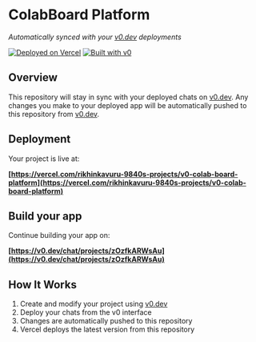 # ColabBoard Platform

*Automatically synced with your [v0.dev](https://v0.dev) deployments*

[![Deployed on Vercel](https://img.shields.io/badge/Deployed%20on-Vercel-black?style=for-the-badge&logo=vercel)](https://vercel.com/rikhinkavuru-9840s-projects/v0-colab-board-platform)
[![Built with v0](https://img.shields.io/badge/Built%20with-v0.dev-black?style=for-the-badge)](https://v0.dev/chat/projects/zOzfkARWsAu)

## Overview

This repository will stay in sync with your deployed chats on [v0.dev](https://v0.dev).
Any changes you make to your deployed app will be automatically pushed to this repository from [v0.dev](https://v0.dev).

## Deployment

Your project is live at:

**[https://vercel.com/rikhinkavuru-9840s-projects/v0-colab-board-platform](https://vercel.com/rikhinkavuru-9840s-projects/v0-colab-board-platform)**

## Build your app

Continue building your app on:

**[https://v0.dev/chat/projects/zOzfkARWsAu](https://v0.dev/chat/projects/zOzfkARWsAu)**

## How It Works

1. Create and modify your project using [v0.dev](https://v0.dev)
2. Deploy your chats from the v0 interface
3. Changes are automatically pushed to this repository
4. Vercel deploys the latest version from this repository
